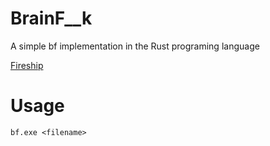 # BrainF\_\_k

A simple bf implementation in the Rust programing language

[Fireship](https://www.youtube.com/watch?v=hdHjjBS4cs8)

# Usage

`bf.exe <filename>`
